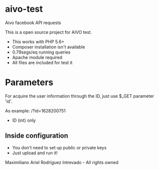 # aivo-test
Aivo facebook API requests

This is a open source project for AIVO test.

+ This works with PHP 5.6+
+ Composer installation isn't available
+ 0.79segs/eq running queries
+ Apache module required
+ All files are included for test it

# Parameters
For acquire the user information through the ID, just use $_GET parameter 'id'.

As example: /?id=1628200751

+ ID (int) only

## Inside configuration

+ You don't need to set up public or private keys
+ Just upload and run it!





Maximiliano Ariel Rodríguez Intrevado - All rights owned
